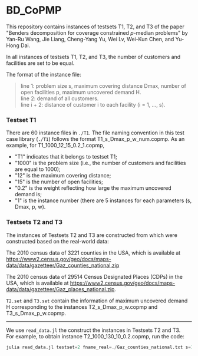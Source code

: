 # BD_CoPMP

This repository contains instances of testsets T1, T2, and T3 of the paper "Benders decomposition for coverage constrained $p$-median problems" by Yan-Ru Wang, Jie Liang, Cheng-Yang Yu, Wei Lv, Wei-Kun Chen, and Yu-Hong Dai.


In all instances of testsets T1, T2, and T3, the number of customers and facilities are set to be equal.

The format of the instance file:
> line 1: problem size s, maximum covering distance Dmax, number of open facilities p, maximum uncovered demand H.  
> line 2: demand of all customers.     
> line i + 2: distance of customer i to each facility (i = 1, ..., s). 

### Testset T1 

There are 60 instance files in `./T1`.
The file naming convention in this test case library (`./T1`) follows the format T1_s_Dmax_p_w_num.copmp. 
As an example, for T1_1000_12_15_0.2_1.copmp,


- "T1" indicates that it belongs to testset T1;
- "1000" is the problem size (i.e., the number of customers and facilities are equal to 1000);
- "12" is the maximum covering distance;
- "15" is the number of open facilities;
- "0.2" is the weight reflecting how large the maximum uncovered demand is;
- "1" is the instance number (there are 5 instances for each parameters (s, Dmax, p, w).


### Testsets T2 and T3


The instances of Testsets T2 and T3 are constructed from which were constructed based on the real-world data:

The 2010 census data of 3221 counties in the USA, which is available at
https://www2.census.gov/geo/docs/maps-data/data/gazetteer/Gaz_counties_national.zip

The 2010 census data of 29514 Census Designated Places (CDPs) in the USA, which is available at
https://www2.census.gov/geo/docs/maps-data/data/gazetteer/Gaz_places_national.zip.

`T2.set` and `T3.set` contain the information of maximum uncovered demand H corresponding to the instances T2_s_Dmax_p_w.copmp and T3_s_Dmax_p_w.copmp.

---

We use `read_data.jl` the construct the instances in Testsets T2 and T3.      
For example, to obtain instance T2_1000_130_10_0.2.copmp, run the code:

```julia 
julia read_data.jl testset=2 fname_real=./Gaz_counties_national.txt s=1000 Dmax=130 p=10 w=0.2
```

